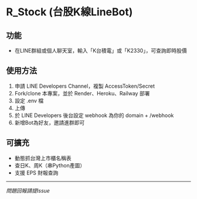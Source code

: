 # R_Stock (台股K線LineBot)

## 功能
- 在LINE群組或個人聊天室，輸入「K台積電」或「K2330」，可查詢即時股價

## 使用方法
1. 申請 LINE Developers Channel，複製 AccessToken/Secret
2. Fork/clone 本專案，並於 Render、Heroku、Railway 部署
3. 設定 .env 檔
4. 上傳
5. 於 LINE Developers 後台設定 webhook 為你的 domain + /webhook
6. 新增Bot為好友，邀請進群即可

## 可擴充
- 動態抓台灣上市櫃名稱表
- 查日K、周K（串Python產圖）
- 支援 EPS 財報查詢

---

*問題回報請提Issue*
